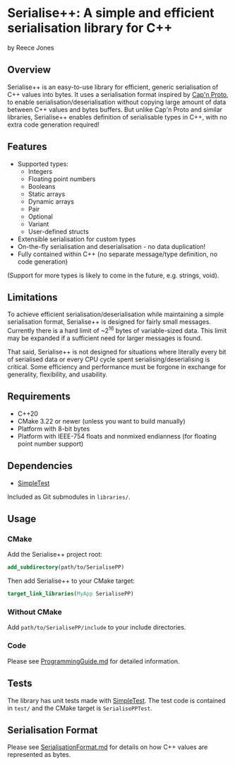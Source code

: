 # Serialise++: A simple and efficient serialisation library for C++

by Reece Jones

## Overview

Serialise++ is an easy-to-use library for efficient, generic serialisation of C++ values into bytes.
It uses a serialisation format inspired by [Cap'n Proto](https://capnproto.org/), to enable serialisation/deserialisation without copying large amount of data between C++ values and bytes buffers.
But unlike Cap'n Proto and similar libraries, Serialise++ enables definition of serialisable types in C++, with no extra code generation required!

## Features

 - Supported types:
   - Integers
   - Floating point numbers
   - Booleans
   - Static arrays
   - Dynamic arrays
   - Pair
   - Optional
   - Variant
   - User-defined structs
 - Extensible serialisation for custom types
 - On-the-fly serialisation and deserialisation - no data duplication!
 - Fully contained within C++ (no separate message/type definition, no code generation)

(Support for more types is likely to come in the future, e.g. strings, void).

## Limitations

To achieve efficient serialisation/deserialisation while maintaining a simple serialisation format, Serialise++ is designed for fairly small messages.
Currently there is a hard limit of ~2<sup>16</sup> bytes of variable-sized data.
This limit may be expanded if a sufficient need for larger messages is found.

That said, Serialise++ is not designed for situations where literally every bit of serialised data or every CPU cycle spent serialising/deserialising is critical.
Some efficiency and performance must be forgone in exchange for generality, flexibility, and usability.

## Requirements

 - C++20
 - CMake 3.22 or newer (unless you want to build manually)
 - Platform with 8-bit bytes
 - Platform with IEEE-754 floats and nonmixed endianness (for floating point number support)

## Dependencies

 - [SimpleTest](https://github.com/MC-DeltaT/SimpleTest)

Included as Git submodules in `libraries/`.

## Usage

### CMake

Add the Serialise++ project root:

```cmake
add_subdirectory(path/to/SerialisePP)
```

Then add Serialise++ to your CMake target:

```cmake
target_link_libraries(MyApp SerialisePP)
```

### Without CMake

Add `path/to/SerialisePP/include` to your include directories.

### Code

Please see [ProgrammingGuide.md](ProgrammingGuide.md) for detailed information.

## Tests

The library has unit tests made with [SimpleTest](https://github.com/MC-DeltaT/SimpleTest).
The test code is contained in `test/` and the CMake target is `SerialisePPTest`.

## Serialisation Format

Please see [SerialisationFormat.md](SerialisationFormat.md) for details on how C++ values are represented as bytes.
